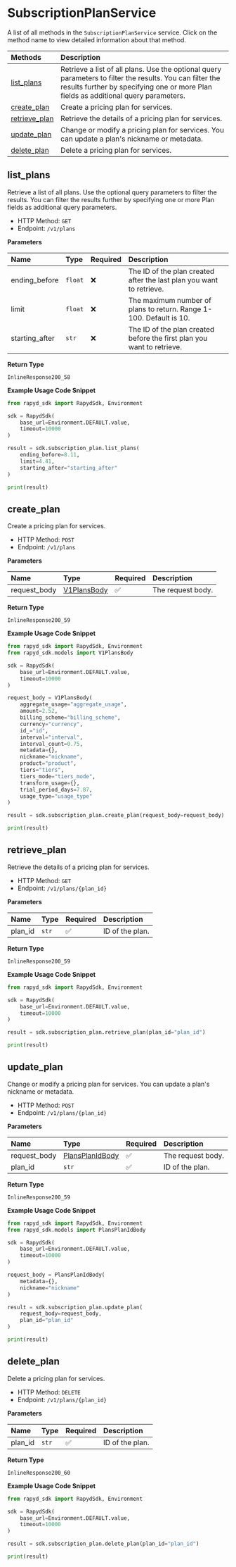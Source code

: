 # SubscriptionPlanService

A list of all methods in the `SubscriptionPlanService` service. Click on the method name to view detailed information about that method.

| Methods                         | Description                                                                                                                                                                                     |
| :------------------------------ | :---------------------------------------------------------------------------------------------------------------------------------------------------------------------------------------------- |
| [list_plans](#list_plans)       | Retrieve a list of all plans. Use the optional query parameters to filter the results. You can filter the results further by specifying one or more Plan fields as additional query parameters. |
| [create_plan](#create_plan)     | Create a pricing plan for services.                                                                                                                                                             |
| [retrieve_plan](#retrieve_plan) | Retrieve the details of a pricing plan for services.                                                                                                                                            |
| [update_plan](#update_plan)     | Change or modify a pricing plan for services. You can update a plan's nickname or metadata.                                                                                                     |
| [delete_plan](#delete_plan)     | Delete a pricing plan for services.                                                                                                                                                             |

## list_plans

Retrieve a list of all plans. Use the optional query parameters to filter the results. You can filter the results further by specifying one or more Plan fields as additional query parameters.

- HTTP Method: `GET`
- Endpoint: `/v1/plans`

**Parameters**

| Name           | Type    | Required | Description                                                            |
| :------------- | :------ | :------- | :--------------------------------------------------------------------- |
| ending_before  | `float` | ❌       | The ID of the plan created after the last plan you want to retrieve.   |
| limit          | `float` | ❌       | The maximum number of plans to return. Range 1-100. Default is 10.     |
| starting_after | `str`   | ❌       | The ID of the plan created before the first plan you want to retrieve. |

**Return Type**

`InlineResponse200_58`

**Example Usage Code Snippet**

```python
from rapyd_sdk import RapydSdk, Environment

sdk = RapydSdk(
    base_url=Environment.DEFAULT.value,
    timeout=10000
)

result = sdk.subscription_plan.list_plans(
    ending_before=8.11,
    limit=4.41,
    starting_after="starting_after"
)

print(result)
```

## create_plan

Create a pricing plan for services.

- HTTP Method: `POST`
- Endpoint: `/v1/plans`

**Parameters**

| Name         | Type                                    | Required | Description       |
| :----------- | :-------------------------------------- | :------- | :---------------- |
| request_body | [V1PlansBody](../models/V1PlansBody.md) | ✅       | The request body. |

**Return Type**

`InlineResponse200_59`

**Example Usage Code Snippet**

```python
from rapyd_sdk import RapydSdk, Environment
from rapyd_sdk.models import V1PlansBody

sdk = RapydSdk(
    base_url=Environment.DEFAULT.value,
    timeout=10000
)

request_body = V1PlansBody(
    aggregate_usage="aggregate_usage",
    amount=2.52,
    billing_scheme="billing_scheme",
    currency="currency",
    id_="id",
    interval="interval",
    interval_count=0.75,
    metadata={},
    nickname="nickname",
    product="product",
    tiers="tiers",
    tiers_mode="tiers_mode",
    transform_usage={},
    trial_period_days=7.87,
    usage_type="usage_type"
)

result = sdk.subscription_plan.create_plan(request_body=request_body)

print(result)
```

## retrieve_plan

Retrieve the details of a pricing plan for services.

- HTTP Method: `GET`
- Endpoint: `/v1/plans/{plan_id}`

**Parameters**

| Name    | Type  | Required | Description     |
| :------ | :---- | :------- | :-------------- |
| plan_id | `str` | ✅       | ID of the plan. |

**Return Type**

`InlineResponse200_59`

**Example Usage Code Snippet**

```python
from rapyd_sdk import RapydSdk, Environment

sdk = RapydSdk(
    base_url=Environment.DEFAULT.value,
    timeout=10000
)

result = sdk.subscription_plan.retrieve_plan(plan_id="plan_id")

print(result)
```

## update_plan

Change or modify a pricing plan for services. You can update a plan's nickname or metadata.

- HTTP Method: `POST`
- Endpoint: `/v1/plans/{plan_id}`

**Parameters**

| Name         | Type                                            | Required | Description       |
| :----------- | :---------------------------------------------- | :------- | :---------------- |
| request_body | [PlansPlanIdBody](../models/PlansPlanIdBody.md) | ✅       | The request body. |
| plan_id      | `str`                                           | ✅       | ID of the plan.   |

**Return Type**

`InlineResponse200_59`

**Example Usage Code Snippet**

```python
from rapyd_sdk import RapydSdk, Environment
from rapyd_sdk.models import PlansPlanIdBody

sdk = RapydSdk(
    base_url=Environment.DEFAULT.value,
    timeout=10000
)

request_body = PlansPlanIdBody(
    metadata={},
    nickname="nickname"
)

result = sdk.subscription_plan.update_plan(
    request_body=request_body,
    plan_id="plan_id"
)

print(result)
```

## delete_plan

Delete a pricing plan for services.

- HTTP Method: `DELETE`
- Endpoint: `/v1/plans/{plan_id}`

**Parameters**

| Name    | Type  | Required | Description     |
| :------ | :---- | :------- | :-------------- |
| plan_id | `str` | ✅       | ID of the plan. |

**Return Type**

`InlineResponse200_60`

**Example Usage Code Snippet**

```python
from rapyd_sdk import RapydSdk, Environment

sdk = RapydSdk(
    base_url=Environment.DEFAULT.value,
    timeout=10000
)

result = sdk.subscription_plan.delete_plan(plan_id="plan_id")

print(result)
```
